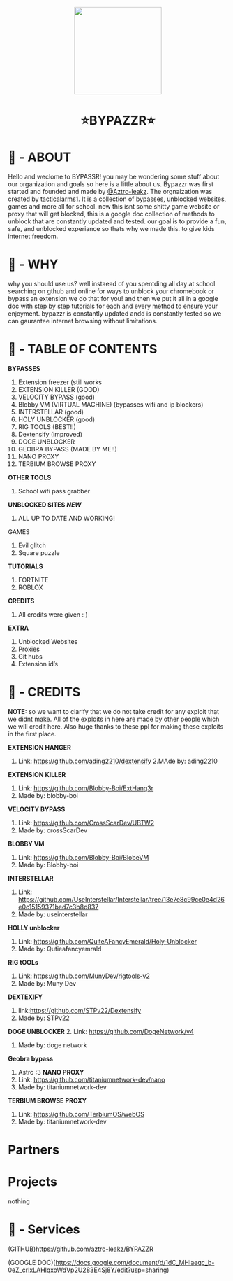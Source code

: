 <p align="center">
<kbd>
<img width="200px" src="https://avatars.githubusercontent.com/u/189370218">
</kbd>
</p>

<h1 align="center">⭐BYPAZZR⭐</h1>

# 📕 - ABOUT
Hello and weclome to BYPASSR! you may be wondering some stuff about our organization and goals so here is a little about us. Bypazzr was first started and founded and made by [@Aztro-leakz](https://github.com/aztro-leakz). The orgnaization was created by [tacticalarms1](https://github.com/tacticalarms1). It is a collection of bypasses, unblocked websites, games and more all for school. now this isnt some shitty game website or proxy that will get blocked, this is a google doc collection of methods to unblock that are constantly updated and tested. our goal is to provide a fun, safe, and unblocked  experiance so thats why we made this. to give kids internet freedom. 

# 🤔 - WHY 
why you should use us? well instaead of you spentding all day at school searching on gthub and online for ways to unblock your chromebook or bypass an extension we do that for you! and then we put it all in a google doc with step by step tutorials for each and every method to ensure your enjoyment. bypazzr is constantly updated andd is constantly tested so we can gaurantee internet browsing without limitations.

# 📖 - TABLE OF CONTENTS


**BYPASSES**
1. Extension freezer (still works
2. EXTENSION KILLER (GOOD)
3. VELOCITY BYPASS (good) 
4. Blobby VM (VIRTUAL MACHINE) 
(bypasses wifi and ip blockers)
5. INTERSTELLAR (good) 
6. HOLY UNBLOCKER (good) 
7. RIG TOOLS  (BEST!!) 
8. Dextensify (improved)
9. DOGE UNBLOCKER
10. GEOBRA BYPASS (MADE  BY ME!!)
11. NANO PROXY
12. TERBIUM BROWSE PROXY

**OTHER TOOLS**
1. School wifi pass grabber

**UNBLOCKED SITES *NEW***
1. ALL UP TO DATE AND WORKING!


GAMES 
1. Evil glitch
2. Square puzzle

**TUTORIALS**
1. FORTNITE
2. ROBLOX

**CREDITS**
1. All credits were given : )

**EXTRA**
1.  Unblocked Websites
2. Proxies
3. Git hubs
4. Extension id’s



# 🎫 - CREDITS 

**NOTE:** so we want to clarify that we do not take credit for any exploit that we didnt  make. All of the exploits in here are made by other people which we will credit here. Also huge thanks to these ppl for making these exploits in the first place.

**EXTENSION HANGER**
1. Link: https://github.com/ading2210/dextensify 
2.MAde by: ading2210

**EXTENSION KILLER**
1. Link: https://github.com/Blobby-Boi/ExtHang3r 
2. Made by: blobby-boi
   
**VELOCITY BYPASS**
1. Link: https://github.com/CrossScarDev/UBTW2 
2. Made by: crossScarDev
   
**BLOBBY VM**
1. Link: https://github.com/Blobby-Boi/BlobeVM
2. Made  by: Blobby-boi
   
**INTERSTELLAR**
1. Link: https://github.com/UseInterstellar/Interstellar/tree/13e7e8c99ce0e4d26e0c15159371bed7c3b8d837 
2. Made by: useinterstellar
   
**HOLLY  unblocker**
1. Link: https://github.com/QuiteAFancyEmerald/Holy-Unblocker 
2. Made by: Qutieafancyemrald
   
**RIG tOOLs**
1. Link: https://github.com/MunyDev/rigtools-v2 
2. Made by: Muny Dev
   
**DEXTEXIFY**
1. link:https://github.com/STPv22/Dextensify 
2. Made by: STPv22
   
**DOGE UNBLOCKER**
2. Link: https://github.com/DogeNetwork/v4 
1. Made by: doge network
   
**Geobra bypass**
1.  Astro :3
**NANO PROXY**
1. Link:  https://github.com/titaniumnetwork-dev/nano 
2. Made by: titaniumnetwork-dev
   
**TERBIUM BROWSE PROXY** 
1. Link: https://github.com/TerbiumOS/webOS  
2. Made by: titaniumnetwork-dev 


# Partners



# Projects

nothing


# 🚀 - Services
(GITHUB)https://github.com/aztro-leakz/BYPAZZR

(GOOGLE DOC)[https://docs.google.com/document/d/1dC_MHIaeqc_b-0eZ_crIxLAHlqxoWdVp2U283E4Sj8Y/edit?usp=sharing)

